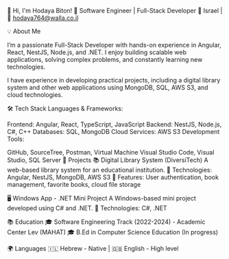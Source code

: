 👋 Hi, I'm Hodaya Biton!
🚀 Software Engineer | Full-Stack Developer
📍 Israel | 📧 hodaya764@walla.co.il

💡 About Me

I’m a passionate Full-Stack Developer with hands-on experience in Angular, React, NestJS, Node.js, and .NET. I enjoy building scalable web applications, solving complex problems, and constantly learning new technologies.

I have experience in developing practical projects, including a digital library system and other web applications using MongoDB, SQL, AWS S3, and cloud technologies.

🛠 Tech Stack
Languages & Frameworks:

Frontend: Angular, React, TypeScript, JavaScript
Backend: NestJS, Node.js, C#, C++
Databases: SQL, MongoDB
Cloud Services: AWS S3
Development Tools:

GitHub, SourceTree, Postman, Virtual Machine
Visual Studio Code, Visual Studio, SQL Server
🌟 Projects
📚 Digital Library System (DiversiTech)
A web-based library system for an educational institution.
🔹 Technologies: Angular, NestJS, MongoDB, AWS S3
🔹 Features: User authentication, book management, favorite books, cloud file storage

🖥 Windows App - .NET Mini Project
A Windows-based mini project developed using C# and .NET.
🔹 Technologies: C#, .NET

📚 Education
🎓 Software Engineering Track (2022-2024) - Academic Center Lev (MAHAT)
🎓 B.Ed in Computer Science Education (In progress)

🌍 Languages
🇮🇱 Hebrew - Native | 🇬🇧 English - High level



<!--
**hodaya03/hodaya03** is a ✨ _special_ ✨ repository because its `README.md` (this file) appears on your GitHub profile.

Here are some ideas to get you started:

- 🔭 I’m currently working on ...
- 🌱 I’m currently learning ...
- 👯 I’m looking to collaborate on ...
- 🤔 I’m looking for help with ...
- 💬 Ask me about ...
- 📫 How to reach me: ...
- 😄 Pronouns: ...
- ⚡ Fun fact: ...
-->
